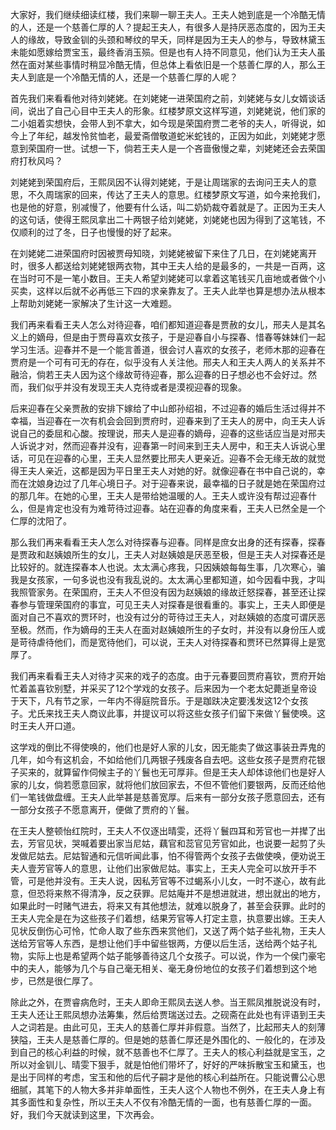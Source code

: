 
大家好，我们继续细读红楼，我们来聊一聊王夫人。王夫人她到底是一个冷酷无情的人，还是一个慈善仁厚的人？提起王夫人，有很多人是持厌恶态度的，因为王夫人的缘故，导致金钏的头颈和琴纹的早夭，同样是因为王夫人的参与，导致林黛玉未能如愿嫁给贾宝玉，最终香消玉殒。但是也有人持不同意见，他们认为王夫人虽然在面对某些事情时稍显冷酷无情，但总体上看依旧是一个慈善仁厚的人，那么王夫人到底是一个冷酷无情的人，还是一个慈善仁厚的人呢？

首先我们来看看他对待刘姥姥。在刘姥姥一进荣国府之前，刘姥姥与女儿女婿谈话间，说出了自己心目中王夫人的形象。红楼梦原文这样写道，刘姥姥说，他们家的二小姐着实想快，会带人到不拿大，如今现是荣国府贾二老爷的夫人，听得说，如今上了年纪，越发怜贫恤老，最爱斋僧敬道蛇米蛇钱的，正因为如此，刘姥姥才愿意到荣国府一世。试想一下，倘若王夫人是一个吝啬傲慢之辈，刘姥姥还会去荣国府打秋风吗？

刘姥姥到荣国府后，王熙凤因不认得刘姥姥，于是让周瑞家的去询问王夫人的意思，不久周瑞家的回来，传达了王夫人的意思。红楼梦原文写道，如今来抢我们，也是他的好意，别减慢了，他要有什么话，叫二奶奶裁夺着就是了。正因为王夫人的这句话，使得王熙凤拿出二十两银子给刘姥姥，刘姥姥也因为得到了这笔钱，不仅顺利的过了冬，日子也慢慢的好了起来。

在刘姥姥二进荣国府时因被贾母知晓，刘姥姥被留下来住了几日，在刘姥姥离开时，很多人都送给刘姥姥银两衣物，其中王夫人给的是最多的，一共是一百两，这在当时可不是一笔小数目。王夫人希望刘姥姥可以拿着这笔钱买几亩地或者做个小买卖，这样以后就不必再低三下四的求亲靠友了。王夫人此举也算是想办法从根本上帮助刘姥姥一家解决了生计这一大难题。

我们再来看看王夫人怎么对待迎春，咱们都知道迎春是贾赦的女儿，邢夫人是其名义上的嫡母，但是由于贾母喜欢女孩子，于是迎春自小与探春、惜春等妹妹们一起学习生活。迎春并不是一个能言善道，很会讨人喜欢的女孩子，老师木那的迎春在贾府是一个可有可无的存在，似乎没有人关注他。邢夫人和王夫人两人的关系并不融洽，倘若王夫人因为这个缘故苛待迎春，那么迎春的日子想必也不会好过。然而，我们似乎并没有发现王夫人克待或者是漠视迎春的现象。

后来迎春在父亲贾赦的安排下嫁给了中山郎孙绍祖，不过迎春的婚后生活过得并不幸福，当迎春在一次有机会会回到贾府时，迎春来到了王夫人的房中，向王夫人诉说自己的委屈和心酸。按理说，邢夫人是迎春的嫡母，迎春的这些话应当是对邢夫人诉说才对，然而迎春并没有，迎春第一时间来到王夫人房中，和王夫人诉说心里话，可见在迎春的心里，王夫人显然要比邢夫人更亲近。迎春不会无缘无故的就觉得王夫人亲近，这都是因为平日里王夫人对她的好。就像迎春在书中自己说的，幸而在沈娘身边过了几年心境日子。对于迎春来说，最幸福的日子就是她在荣国府过的那几年。在她的心里，王夫人是带给她温暖的人。王夫人或许没有帮过迎春什么，但是肯定也没有为难苛待过迎春。站在迎春的角度来看，王夫人已然全是一个仁厚的沈阳了。

那么我们再来看看王夫人怎么对待探春与迎春。同样是庶女出身的还有探春，探春是贾政和赵姨娘所生的女儿，王夫人对赵姨娘是厌恶至极，但是王夫人对探春还是比较好的。就连探春本人也说。太太满心疼我，只因姨娘每每生事，几次寒心，骗我是女孩家，一句多说也没有我乱说的。太太满心里都知道，如今因看中我，才叫我照管家务。在荣国府，王夫人不但没有因为赵姨娘的缘故迁怒探春，甚至还让探春参与管理荣国府的事宜，可见王夫人对探春是很看重的。事实上，王夫人即便是面对自己不喜欢的贾环时，也没有过分的苛待过王夫人，对赵姨娘的态度可谓厌恶至极。然而，作为嫡母的王夫人在面对赵姨娘所生的子女时，并没有以身份压人或是苛待虐待他们，而是宽待他们，可以说，王夫人对待探春和贾环已然算得上是宽厚了。

我们再来看看王夫人对待才买来的戏子的态度。由于元春要回贾府喜钦，贾府开始忙着盖喜钦别墅，并采买了12个学戏的女孩子。后来因为一个老太妃薨逝皇帝设于天下，凡有节之家，一年内不得庭院音乐。于是跏趺决定要浅发这12个女孩子。尤氏来找王夫人商议此事，并提议可以将这些女孩子们留下来做丫鬟使唤。这时王夫人开口道。

这学戏的倒比不得使唤的，他们也是好人家的儿女，因无能卖了做这事装丑弄鬼的几年，如今有这机会，不如给他们几两银子残废各自去吧。这些女孩子是贾府花银子买来的，就算留作伺候主子的丫鬟也无可厚非。但是王夫人却体谅他们也是好人家的儿女，倘若愿意回家，就将他们放回家去，不但不管他们要银两，反而还给他们一笔钱做盘缠。王夫人此举甚是慈善宽厚。后来有一部分女孩子愿意回去，还有一部分女孩子不愿意离开，便做了贾府的丫鬟。

在王夫人整顿怡红院时，王夫人不仅逐出晴雯，还将丫鬟四耳和芳官也一并撵了出去，芳官见状，哭喊着要出家当尼姑，藕官和蕊官见芳官如此，也说要一起剪了头发做尼姑去。尼姑智通和元信听闻此事，怕不得管两个女孩子去做使唤，便劝说王夫人壹芳官等人的意思，让他们出家做尼姑。事实上，王夫人完全可以放开手不管，可是他并没有。王夫人说，因私芳官等不过蝎系小儿女，一时不遂心，故有此意，但恐将来熬不得清净，反之获罪。尼姑庵并不是想进就进，想出就出的地方，如果此时一时赌气进去，将来又有其他想法，就难以脱身了，甚至会获罪。此时的王夫人完全是在为这些孩子们着想，结果芳官等人打定主意，执意要出嫁。王夫人见状反倒伤心可怜，忙命人取了些东西来赏他们，又送了两个姑子些礼物，王夫人送给芳官等人东西，是想让他们手中留些银两，方便以后生活，送给两个姑子礼物，实际上也是希望两个姑子能够善待这几个女孩子。可以说，作为一个侯门豪宅中的夫人，能够为几个与自己毫无相关、毫无身份地位的女孩子们着想到这个地步，已然是很仁厚了。

除此之外，在贾睿病危时，王夫人即命王熙凤去送人参。当王熙凤推脱说没有时，王夫人还让王熙凤想办法筹集，然后给贾瑞送过去。之砚斋在此处也有评语到王夫人之词若是。由此可见，王夫人的慈善仁厚并非假意。当然了，比起邢夫人的刻薄狭隘，王夫人是慈善仁厚的。但是她的慈善仁厚还是外围化的、一般化的，在涉及到自己的核心利益的时候，就不慈善也不仁厚了。王夫人的核心利益就是宝玉，之所以对金钏儿、晴雯下狠手，就是怕他们带坏了，好好的严味拆散宝玉和黛玉，也是出于同样的考虑，宝玉和他的后代子嗣才是他的核心利益所在。只能说曹公心思细腻，其笔下的人物大多并非单面性，王夫人这个人物也不例外，在王夫人身上有其多面性和复杂性，所以王夫人不仅有冷酷无情的一面，也有慈善仁厚的一面。好，我们今天就读到这里，下次再会。


